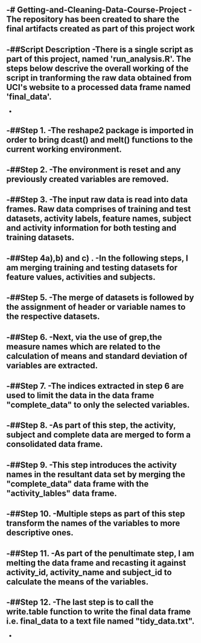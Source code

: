 -# Getting-and-Cleaning-Data-Course-Project
 -The repository has  been created to share the final artifacts created as part of this project work
 -
 -##Script Description
 -There is a single script as part of this project, named 'run_analysis.R'. The steps below descrive the overall working of the script in tranforming the raw data obtained from UCI's website to a processed data frame named 'final_data'.
 -
 -
 -##Step 1. 
 -The reshape2 package is imported in order to bring dcast() and melt() functions to the current working environment.
 -
 -##Step 2. 
 -The environment is reset and any previously created variables are removed.
 -
 -##Step 3.
 -The input raw data is read into data frames. Raw data comprises of training and test datasets, activity labels, feature names, subject and activity information for both testing and training datasets.
 -
 -##Step 4a),b) and c) . 
 -In the following steps, I am merging training and testing datasets for feature values, activities and subjects.
 -
 -##Step 5. 
 -The merge of datasets is followed by the assignment of header or variable names to the respective datasets.
 -
 -##Step 6. 
 -Next, via the use of grep,the measure names which are related to the calculation of means and standard deviation of variables are extracted.
 -
 -##Step 7. 
 -The indices extracted in step 6 are used to limit the data in the data frame "complete_data" to only the selected variables.
 -
 -##Step 8. 
 -As part of this step, the activity, subject and complete data are merged to form a consolidated data frame.
 -
 -##Step 9. 
 -This step introduces the activity names in the resultant data set by merging the "complete_data" data frame with the "activity_lables" data frame.
 -
 -##Step 10. 
 -Multiple steps as part of this step transform the names of the variables to more descriptive ones.
 -
 -##Step 11. 
 -As part of the penultimate step, I am melting the data frame and recasting it against activity_id, activity_name and subject_id to calculate the means of the variables.
 -
 -##Step 12.
 -The last step is to call the write.table function to write the final data frame i.e. final_data to a text file named "tidy_data.txt".
 -
 - 
